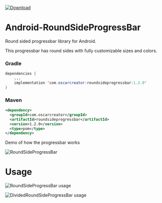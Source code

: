 
[ ![Download](https://api.bintray.com/packages/oscarcreator/RoundSideProgressBar/com.oscarcreator%3Aroundsideprogressbar/images/download.svg) ](https://bintray.com/oscarcreator/RoundSideProgressBar/com.oscarcreator%3Aroundsideprogressbar/_latestVersion)
# Android-RoundSideProgressBar

Round sided progressbar library for Android.

This progressbar has round sides with fully customizable sizes and colors. 

### Gradle
```java
dependencies {
    ...
    implementation 'com.oscarcreator:roundsideprogressbar:1.2.0'
}
```

### Maven
```xml
<dependency>
  <groupId>com.oscarcreator</groupId>
  <artifactId>roundsideprogressbar</artifactId>
  <version>1.2.0</version>
  <type>pom</type>
</dependency>
```

Demo of how the progressbar works

![RoundSideProgressBar][1]

# Usage

![RoundSideProgressBar usage][2]

![DividedRoundSideProgressBar usage][3]

[1]: https://raw.githubusercontent.com/OscarCreator/Android-RoundSideProgressBar/master/art/RoundSideProgressBar.gif
[2]: https://raw.githubusercontent.com/OscarCreator/Android-RoundSideProgressBar/master/art/RSPB_usage.png
[3]: https://raw.githubusercontent.com/OscarCreator/Android-RoundSideProgressBar/master/art/DRSPB_usage.png
